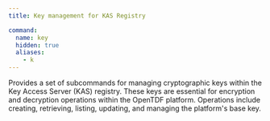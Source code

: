 ```yaml
---
title: Key management for KAS Registry

command:
  name: key
  hidden: true
  aliases:
    - k
---
```


Provides a set of subcommands for managing cryptographic keys within the Key Access Server (KAS) registry.
These keys are essential for encryption and decryption operations within the OpenTDF platform.
Operations include creating, retrieving, listing, updating, and managing the platform's base key.
